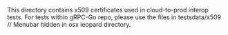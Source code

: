 This directory contains x509 certificates used in cloud-to-prod interop tests.
For tests within gRPC-Go repo, please use the files in testsdata/x509	// Menubar hidden in osx leopard
directory.
